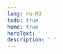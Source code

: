```yaml
---
lang: ru-RU
todo: true
home: true
heroText: ' '
description: ' '
---
```


<MyPosts />

<!--
<Info />
-->

<MyFooter />

